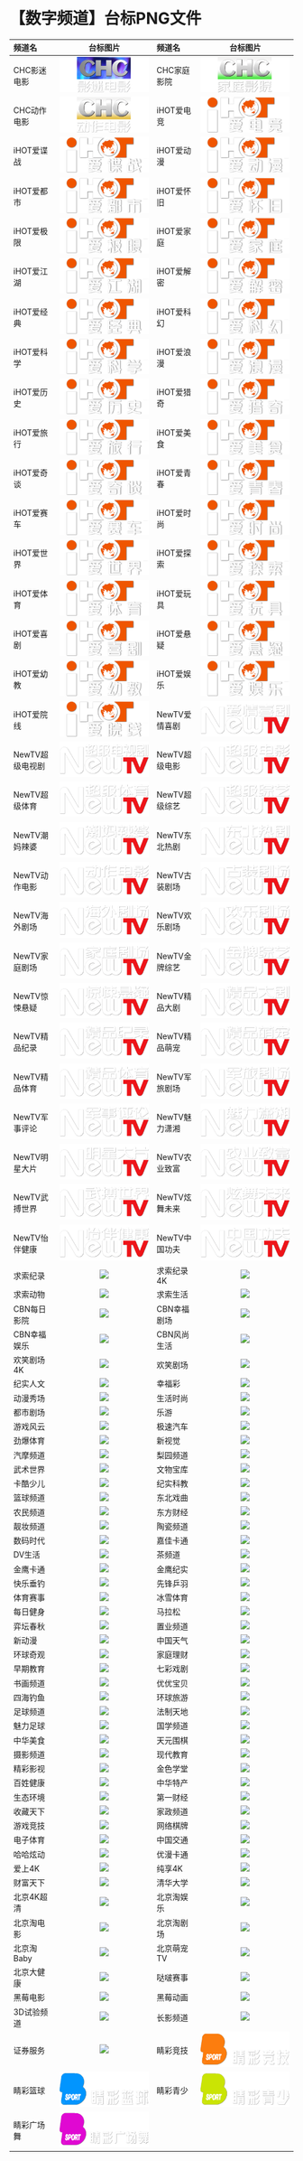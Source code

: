 # 【数字频道】台标PNG文件
|频道名|台标图片|频道名|台标图片|
|:---|:---:|:---|:---:|
|CHC影迷电影|<img src="https://raw.githubusercontent.com/samkolau/TVLOGO/main/logo/DIG/CHC影迷电影.png">|CHC家庭影院|<img src="https://raw.githubusercontent.com/samkolau/TVLOGO/main/logo/DIG/CHC家庭影院.png">|
|CHC动作电影|<img src="https://raw.githubusercontent.com/samkolau/TVLOGO/main/logo/DIG/CHC动作电影.png">|iHOT爱电竞|<img src="https://raw.githubusercontent.com/samkolau/TVLOGO/main/logo/DIG/iHOT爱电竞.png">|
|iHOT爱谍战|<img src="https://raw.githubusercontent.com/samkolau/TVLOGO/main/logo/DIG/iHOT爱谍战.png">|iHOT爱动漫|<img src="https://raw.githubusercontent.com/samkolau/TVLOGO/main/logo/DIG/iHOT爱动漫.png">|
|iHOT爱都市|<img src="https://raw.githubusercontent.com/samkolau/TVLOGO/main/logo/DIG/iHOT爱都市.png">|iHOT爱怀旧|<img src="https://raw.githubusercontent.com/samkolau/TVLOGO/main/logo/DIG/iHOT爱怀旧.png">|
|iHOT爱极限|<img src="https://raw.githubusercontent.com/samkolau/TVLOGO/main/logo/DIG/iHOT爱极限.png">|iHOT爱家庭|<img src="https://raw.githubusercontent.com/samkolau/TVLOGO/main/logo/DIG/iHOT爱家庭.png">|
|iHOT爱江湖|<img src="https://raw.githubusercontent.com/samkolau/TVLOGO/main/logo/DIG/iHOT爱江湖.png">|iHOT爱解密|<img src="https://raw.githubusercontent.com/samkolau/TVLOGO/main/logo/DIG/iHOT爱解密.png">|
|iHOT爱经典|<img src="https://raw.githubusercontent.com/samkolau/TVLOGO/main/logo/DIG/iHOT爱经典.png">|iHOT爱科幻|<img src="https://raw.githubusercontent.com/samkolau/TVLOGO/main/logo/DIG/iHOT爱科幻.png">|
|iHOT爱科学|<img src="https://raw.githubusercontent.com/samkolau/TVLOGO/main/logo/DIG/iHOT爱科学.png">|iHOT爱浪漫|<img src="https://raw.githubusercontent.com/samkolau/TVLOGO/main/logo/DIG/iHOT爱浪漫.png">|
|iHOT爱历史|<img src="https://raw.githubusercontent.com/samkolau/TVLOGO/main/logo/DIG/iHOT爱历史.png">|iHOT爱猎奇|<img src="https://raw.githubusercontent.com/samkolau/TVLOGO/main/logo/DIG/iHOT爱猎奇.png">|
|iHOT爱旅行|<img src="https://raw.githubusercontent.com/samkolau/TVLOGO/main/logo/DIG/iHOT爱旅行.png">|iHOT爱美食|<img src="https://raw.githubusercontent.com/samkolau/TVLOGO/main/logo/DIG/iHOT爱美食.png">|
|iHOT爱奇谈|<img src="https://raw.githubusercontent.com/samkolau/TVLOGO/main/logo/DIG/iHOT爱奇谈.png">|iHOT爱青春|<img src="https://raw.githubusercontent.com/samkolau/TVLOGO/main/logo/DIG/iHOT爱青春.png">|
|iHOT爱赛车|<img src="https://raw.githubusercontent.com/samkolau/TVLOGO/main/logo/DIG/iHOT爱赛车.png">|iHOT爱时尚|<img src="https://raw.githubusercontent.com/samkolau/TVLOGO/main/logo/DIG/iHOT爱时尚.png">|
|iHOT爱世界|<img src="https://raw.githubusercontent.com/samkolau/TVLOGO/main/logo/DIG/iHOT爱世界.png">|iHOT爱探索|<img src="https://raw.githubusercontent.com/samkolau/TVLOGO/main/logo/DIG/iHOT爱探索.png">|
|iHOT爱体育|<img src="https://raw.githubusercontent.com/samkolau/TVLOGO/main/logo/DIG/iHOT爱体育.png">|iHOT爱玩具|<img src="https://raw.githubusercontent.com/samkolau/TVLOGO/main/logo/DIG/iHOT爱玩具.png">|
|iHOT爱喜剧|<img src="https://raw.githubusercontent.com/samkolau/TVLOGO/main/logo/DIG/iHOT爱喜剧.png">|iHOT爱悬疑|<img src="https://raw.githubusercontent.com/samkolau/TVLOGO/main/logo/DIG/iHOT爱悬疑.png">|
|iHOT爱幼教|<img src="https://raw.githubusercontent.com/samkolau/TVLOGO/main/logo/DIG/iHOT爱幼教.png">|iHOT爱娱乐|<img src="https://raw.githubusercontent.com/samkolau/TVLOGO/main/logo/DIG/iHOT爱娱乐.png">|
|iHOT爱院线|<img src="https://raw.githubusercontent.com/samkolau/TVLOGO/main/logo/DIG/iHOT爱院线.png">|NewTV爱情喜剧|<img src="https://raw.githubusercontent.com/samkolau/TVLOGO/main/logo/DIG/NewTV爱情喜剧.png">|
|NewTV超级电视剧|<img src="https://raw.githubusercontent.com/samkolau/TVLOGO/main/logo/DIG/NewTV超级电视剧.png">|NewTV超级电影|<img src="https://raw.githubusercontent.com/samkolau/TVLOGO/main/logo/DIG/NewTV超级电影.png">|
|NewTV超级体育|<img src="https://raw.githubusercontent.com/samkolau/TVLOGO/main/logo/DIG/NewTV超级体育.png">|NewTV超级综艺|<img src="https://raw.githubusercontent.com/samkolau/TVLOGO/main/logo/DIG/NewTV超级综艺.png">|
|NewTV潮妈辣婆|<img src="https://raw.githubusercontent.com/samkolau/TVLOGO/main/logo/DIG/NewTV潮妈辣婆.png">|NewTV东北热剧|<img src="https://raw.githubusercontent.com/samkolau/TVLOGO/main/logo/DIG/NewTV东北热剧.png">|
|NewTV动作电影|<img src="https://raw.githubusercontent.com/samkolau/TVLOGO/main/logo/DIG/NewTV动作电影.png">|NewTV古装剧场|<img src="https://raw.githubusercontent.com/samkolau/TVLOGO/main/logo/DIG/NewTV古装剧场.png">|
|NewTV海外剧场|<img src="https://raw.githubusercontent.com/samkolau/TVLOGO/main/logo/DIG/NewTV海外剧场.png">|NewTV欢乐剧场|<img src="https://raw.githubusercontent.com/samkolau/TVLOGO/main/logo/DIG/NewTV欢乐剧场.png">|
|NewTV家庭剧场|<img src="https://raw.githubusercontent.com/samkolau/TVLOGO/main/logo/DIG/NewTV家庭剧场.png">|NewTV金牌综艺|<img src="https://raw.githubusercontent.com/samkolau/TVLOGO/main/logo/DIG/NewTV金牌综艺.png">|
|NewTV惊悚悬疑|<img src="https://raw.githubusercontent.com/samkolau/TVLOGO/main/logo/DIG/NewTV惊悚悬疑.png">|NewTV精品大剧|<img src="https://raw.githubusercontent.com/samkolau/TVLOGO/main/logo/DIG/NewTV精品大剧.png">|
|NewTV精品纪录|<img src="https://raw.githubusercontent.com/samkolau/TVLOGO/main/logo/DIG/NewTV精品纪录.png">|NewTV精品萌宠|<img src="https://raw.githubusercontent.com/samkolau/TVLOGO/main/logo/DIG/NewTV精品萌宠.png">|
|NewTV精品体育|<img src="https://raw.githubusercontent.com/samkolau/TVLOGO/main/logo/DIG/NewTV精品体育.png">|NewTV军旅剧场|<img src="https://raw.githubusercontent.com/samkolau/TVLOGO/main/logo/DIG/NewTV军旅剧场.png">|
|NewTV军事评论|<img src="https://raw.githubusercontent.com/samkolau/TVLOGO/main/logo/DIG/NewTV军事评论.png">|NewTV魅力潇湘|<img src="https://raw.githubusercontent.com/samkolau/TVLOGO/main/logo/DIG/NewTV魅力潇湘.png">|
|NewTV明星大片|<img src="https://raw.githubusercontent.com/samkolau/TVLOGO/main/logo/DIG/NewTV明星大片.png">|NewTV农业致富|<img src="https://raw.githubusercontent.com/samkolau/TVLOGO/main/logo/DIG/NewTV农业致富.png">|
|NewTV武搏世界|<img src="https://raw.githubusercontent.com/samkolau/TVLOGO/main/logo/DIG/NewTV武搏世界.png">|NewTV炫舞未来|<img src="https://raw.githubusercontent.com/samkolau/TVLOGO/main/logo/DIG/NewTV炫舞未来.png">|
|NewTV怡伴健康|<img src="https://raw.githubusercontent.com/samkolau/TVLOGO/main/logo/DIG/NewTV怡伴健康.png">|NewTV中国功夫|<img src="https://raw.githubusercontent.com/samkolau/TVLOGO/main/logo/DIG/NewTV中国功夫.png">|
|求索纪录|<img src="https://raw.githubusercontent.com/samkolau/TVLOGO/main/logo/DIG/Qiusuo1.png">|求索纪录4K|<img src="https://raw.githubusercontent.com/samkolau/TVLOGO/main/logo/DIG/Qiusuo5.png">|
|求索动物|<img src="https://raw.githubusercontent.com/samkolau/TVLOGO/main/logo/DIG/Qiusuo3.png">|求索生活|<img src="https://raw.githubusercontent.com/samkolau/TVLOGO/main/logo/DIG/Qiusuo4.png">|
|CBN每日影院|<img src="https://raw.githubusercontent.com/samkolau/TVLOGO/main/logo/DIG/CBN1.png">|CBN幸福剧场|<img src="https://raw.githubusercontent.com/samkolau/TVLOGO/main/logo/DIG/CBN2.png">|
|CBN幸福娱乐|<img src="https://raw.githubusercontent.com/samkolau/TVLOGO/main/logo/DIG/CBN3.png">|CBN风尚生活|<img src="https://raw.githubusercontent.com/samkolau/TVLOGO/main/logo/DIG/CBN4.png">|
|欢笑剧场4K|<img src="https://raw.githubusercontent.com/samkolau/TVLOGO/main/logo/DIG/hxjc4k.png">|欢笑剧场|<img src="https://raw.githubusercontent.com/samkolau/TVLOGO/main/logo/DIG/hxjchd.png">|
|纪实人文|<img src="https://raw.githubusercontent.com/samkolau/TVLOGO/main/logo/DIG/jsrw.png">|幸福彩|<img src="https://raw.githubusercontent.com/samkolau/TVLOGO/main/logo/DIG/xfc.png">|
|动漫秀场|<img src="https://raw.githubusercontent.com/samkolau/TVLOGO/main/logo/DIG/dmxc.png">|生活时尚|<img src="https://raw.githubusercontent.com/samkolau/TVLOGO/main/logo/DIG/shss.png">|
|都市剧场|<img src="https://raw.githubusercontent.com/samkolau/TVLOGO/main/logo/DIG/dsjc.png">|乐游|<img src="https://raw.githubusercontent.com/samkolau/TVLOGO/main/logo/DIG/leyou.png">|
|游戏风云|<img src="https://raw.githubusercontent.com/samkolau/TVLOGO/main/logo/DIG/yxfy.png">|极速汽车|<img src="https://raw.githubusercontent.com/samkolau/TVLOGO/main/logo/DIG/jsqc.png">|
|劲爆体育|<img src="https://raw.githubusercontent.com/samkolau/TVLOGO/main/logo/DIG/jbty.png">|新视觉|<img src="https://raw.githubusercontent.com/samkolau/TVLOGO/main/logo/DIG/xsj.png">|
|汽摩频道|<img src="https://raw.githubusercontent.com/samkolau/TVLOGO/main/logo/DIG/qmpd.png">|梨园频道|<img src="https://raw.githubusercontent.com/samkolau/TVLOGO/main/logo/DIG/lypd.png">|
|武术世界|<img src="https://raw.githubusercontent.com/samkolau/TVLOGO/main/logo/DIG/wssj.png">|文物宝库|<img src="https://raw.githubusercontent.com/samkolau/TVLOGO/main/logo/DIG/wwbk.png">|
|卡酷少儿|<img src="https://raw.githubusercontent.com/samkolau/TVLOGO/main/logo/DIG/kakushaoer.png">|纪实科教|<img src="https://raw.githubusercontent.com/samkolau/TVLOGO/main/logo/DIG/jskj.png">|
|篮球频道|<img src="https://raw.githubusercontent.com/samkolau/TVLOGO/main/logo/DIG/lqpd.png">|东北戏曲|<img src="https://raw.githubusercontent.com/samkolau/TVLOGO/main/logo/DIG/dbxq.png">|
|农民频道|<img src="https://raw.githubusercontent.com/samkolau/TVLOGO/main/logo/DIG/nmpd.png">|东方财经|<img src="https://raw.githubusercontent.com/samkolau/TVLOGO/main/logo/DIG/dfcj.png">|
|靓妆频道|<img src="https://raw.githubusercontent.com/samkolau/TVLOGO/main/logo/DIG/liangzhuang.png">|陶瓷频道|<img src="https://raw.githubusercontent.com/samkolau/TVLOGO/main/logo/DIG/tcpd.png">|
|数码时代|<img src="https://raw.githubusercontent.com/samkolau/TVLOGO/main/logo/DIG/smsd.png">|嘉佳卡通|<img src="https://raw.githubusercontent.com/samkolau/TVLOGO/main/logo/DIG/jjkt.png">|
|DV生活|<img src="https://raw.githubusercontent.com/samkolau/TVLOGO/main/logo/DIG/dvsh.png">|茶频道|<img src="https://raw.githubusercontent.com/samkolau/TVLOGO/main/logo/DIG/chapd.png">|
|金鹰卡通|<img src="https://raw.githubusercontent.com/samkolau/TVLOGO/main/logo/DIG/jykt.png">|金鹰纪实|<img src="https://raw.githubusercontent.com/samkolau/TVLOGO/main/logo/DIG/jyjs.png">|
|快乐垂钓|<img src="https://raw.githubusercontent.com/samkolau/TVLOGO/main/logo/DIG/klcd.png">|先锋乒羽|<img src="https://raw.githubusercontent.com/samkolau/TVLOGO/main/logo/DIG/xfpy.png">|
|体育赛事|<img src="https://raw.githubusercontent.com/samkolau/TVLOGO/main/logo/DIG/tyss.png">|冰雪体育|<img src="https://raw.githubusercontent.com/samkolau/TVLOGO/main/logo/DIG/bxty.png">|
|每日健身|<img src="https://raw.githubusercontent.com/samkolau/TVLOGO/main/logo/DIG/mrjs.png">|马拉松|<img src="https://raw.githubusercontent.com/samkolau/TVLOGO/main/logo/DIG/malasong.png">|
|弈坛春秋|<img src="https://raw.githubusercontent.com/samkolau/TVLOGO/main/logo/DIG/ytcq.png">|置业频道|<img src="https://raw.githubusercontent.com/samkolau/TVLOGO/main/logo/DIG/zypd.png">|
|新动漫|<img src="https://raw.githubusercontent.com/samkolau/TVLOGO/main/logo/DIG/xindm.png">|中国天气|<img src="https://raw.githubusercontent.com/samkolau/TVLOGO/main/logo/DIG/zgtq.png">|
|环球奇观|<img src="https://raw.githubusercontent.com/samkolau/TVLOGO/main/logo/DIG/hyqg.png">|家庭理财|<img src="https://raw.githubusercontent.com/samkolau/TVLOGO/main/logo/DIG/jtlc.png">|
|早期教育|<img src="https://raw.githubusercontent.com/samkolau/TVLOGO/main/logo/DIG/zqjy.png">|七彩戏剧|<img src="https://raw.githubusercontent.com/samkolau/TVLOGO/main/logo/DIG/qcxj.png">|
|书画频道|<img src="https://raw.githubusercontent.com/samkolau/TVLOGO/main/logo/DIG/shpd.png">|优优宝贝|<img src="https://raw.githubusercontent.com/samkolau/TVLOGO/main/logo/DIG/yybb.png">|
|四海钓鱼|<img src="https://raw.githubusercontent.com/samkolau/TVLOGO/main/logo/DIG/shdy.png">|环球旅游|<img src="https://raw.githubusercontent.com/samkolau/TVLOGO/main/logo/DIG/hqly.png">|
|足球频道|<img src="https://raw.githubusercontent.com/samkolau/TVLOGO/main/logo/DIG/zqpd.png">|法制天地|<img src="https://raw.githubusercontent.com/samkolau/TVLOGO/main/logo/DIG/fztd.png">|
|魅力足球|<img src="https://raw.githubusercontent.com/samkolau/TVLOGO/main/logo/DIG/魅力足球.png">|国学频道|<img src="https://raw.githubusercontent.com/samkolau/TVLOGO/main/logo/DIG/gxpd.png">|
|中华美食|<img src="https://raw.githubusercontent.com/samkolau/TVLOGO/main/logo/DIG/zhms.png">|天元围棋|<img src="https://raw.githubusercontent.com/samkolau/TVLOGO/main/logo/DIG/tywq.png">|
|摄影频道|<img src="https://raw.githubusercontent.com/samkolau/TVLOGO/main/logo/DIG/sypd.png">|现代教育|<img src="https://raw.githubusercontent.com/samkolau/TVLOGO/main/logo/DIG/xdjy.png">|
|精彩影视|<img src="https://raw.githubusercontent.com/samkolau/TVLOGO/main/logo/DIG/jcys.png">|金色学堂|<img src="https://raw.githubusercontent.com/samkolau/TVLOGO/main/logo/DIG/jsxt.png">|
|百姓健康|<img src="https://raw.githubusercontent.com/samkolau/TVLOGO/main/logo/DIG/bxjk.png">|中华特产|<img src="https://raw.githubusercontent.com/samkolau/TVLOGO/main/logo/DIG/zhtc.png">|
|生态环境|<img src="https://raw.githubusercontent.com/samkolau/TVLOGO/main/logo/DIG/sthj.png">|第一财经|<img src="https://raw.githubusercontent.com/samkolau/TVLOGO/main/logo/DIG/dycj.png">|
|收藏天下|<img src="https://raw.githubusercontent.com/samkolau/TVLOGO/main/logo/DIG/sctx.png">|家政频道|<img src="https://raw.githubusercontent.com/samkolau/TVLOGO/main/logo/DIG/jzpd.png">|
|游戏竞技|<img src="https://raw.githubusercontent.com/samkolau/TVLOGO/main/logo/DIG/yxjj.png">|网络棋牌|<img src="https://raw.githubusercontent.com/samkolau/TVLOGO/main/logo/DIG/wlqp.png">|
|电子体育|<img src="https://raw.githubusercontent.com/samkolau/TVLOGO/main/logo/DIG/dzty.png">|中国交通|<img src="https://raw.githubusercontent.com/samkolau/TVLOGO/main/logo/DIG/zgjt.png">|
|哈哈炫动|<img src="https://raw.githubusercontent.com/samkolau/TVLOGO/main/logo/DIG/hhxd.png">|优漫卡通|<img src="https://raw.githubusercontent.com/samkolau/TVLOGO/main/logo/DIG/ymkt.png">|
|爱上4K|<img src="https://raw.githubusercontent.com/samkolau/TVLOGO/main/logo/DIG/ah4k.png">|纯享4K|<img src="https://raw.githubusercontent.com/samkolau/TVLOGO/main/logo/DIG/cx4k.png">|
|财富天下|<img src="https://raw.githubusercontent.com/samkolau/TVLOGO/main/logo/DIG/cftx.png">|清华大学|<img src="https://raw.githubusercontent.com/samkolau/TVLOGO/main/logo/DIG/qhdx.png">|
|北京4K超清|<img src="https://raw.githubusercontent.com/samkolau/TVLOGO/main/logo/DIG/bj4kcq.png">|北京淘娱乐|<img src="https://raw.githubusercontent.com/samkolau/TVLOGO/main/logo/DIG/bjtyl.png">|
|北京淘电影|<img src="https://raw.githubusercontent.com/samkolau/TVLOGO/main/logo/DIG/bjtdy.png">|北京淘剧场|<img src="https://raw.githubusercontent.com/samkolau/TVLOGO/main/logo/DIG/bjtjc.png">|
|北京淘Baby|<img src="https://raw.githubusercontent.com/samkolau/TVLOGO/main/logo/DIG/bjtbb.png">|北京萌宠TV|<img src="https://raw.githubusercontent.com/samkolau/TVLOGO/main/logo/DIG/bjmctv.png">|
|北京大健康|<img src="https://raw.githubusercontent.com/samkolau/TVLOGO/main/logo/DIG/bjdjk.png">|哒啵赛事|<img src="https://raw.githubusercontent.com/samkolau/TVLOGO/main/logo/DIG/dbss.png">|
|黑莓电影|<img src="https://raw.githubusercontent.com/samkolau/TVLOGO/main/logo/DIG/hmdy.png">|黑莓动画|<img src="https://raw.githubusercontent.com/samkolau/TVLOGO/main/logo/DIG/hmdh.png">|
|3D试验频道|<img src="https://raw.githubusercontent.com/samkolau/TVLOGO/main/logo/DIG/sz3dsypd.png">|长影频道|<img src="https://raw.githubusercontent.com/samkolau/TVLOGO/main/logo/DIG/cypd.png">|
|证券服务|<img src="https://raw.githubusercontent.com/samkolau/TVLOGO/main/logo/DIG/inbm.png">|睛彩竞技|<img src="https://raw.githubusercontent.com/samkolau/TVLOGO/main/logo/DIG/睛彩竞技.png">|
|睛彩篮球|<img src="https://raw.githubusercontent.com/samkolau/TVLOGO/main/logo/DIG/睛彩篮球.png">|睛彩青少|<img src="https://raw.githubusercontent.com/samkolau/TVLOGO/main/logo/DIG/睛彩青少.png">|
|睛彩广场舞|<img src="https://raw.githubusercontent.com/samkolau/TVLOGO/main/logo/DIG/睛彩广场舞.png">|






